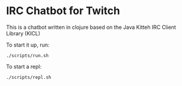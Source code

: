 # IRC Chatbot for Twitch

This is a chatbot written in clojure based on the Java Kitteh IRC Client Library (KICL)

To start it up, run: 

```
./scripts/run.sh
```

To start a repl: 

```
./scripts/repl.sh
```




